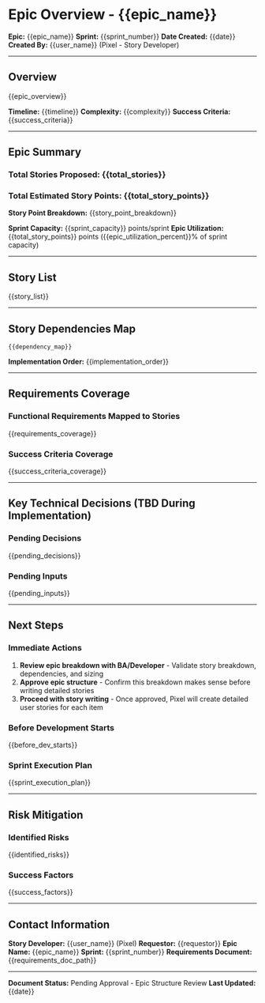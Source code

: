 # Epic Overview - {{epic_name}}
**Epic:** {{epic_name}}
**Sprint:** {{sprint_number}}
**Date Created:** {{date}}
**Created By:** {{user_name}} (Pixel - Story Developer)

---

## Overview
{{epic_overview}}

**Timeline:** {{timeline}}
**Complexity:** {{complexity}}
**Success Criteria:** {{success_criteria}}

---

## Epic Summary

### Total Stories Proposed: {{total_stories}}
### Total Estimated Story Points: {{total_story_points}}

**Story Point Breakdown:**
{{story_point_breakdown}}

**Sprint Capacity:** {{sprint_capacity}} points/sprint
**Epic Utilization:** {{total_story_points}} points ({{epic_utilization_percent}}% of sprint capacity)

---

## Story List

{{story_list}}

---

## Story Dependencies Map

```
{{dependency_map}}
```

**Implementation Order:** {{implementation_order}}

---

## Requirements Coverage

### Functional Requirements Mapped to Stories
{{requirements_coverage}}

### Success Criteria Coverage
{{success_criteria_coverage}}

---

## Key Technical Decisions (TBD During Implementation)

### Pending Decisions
{{pending_decisions}}

### Pending Inputs
{{pending_inputs}}

---

## Next Steps

### Immediate Actions
1. **Review epic breakdown with BA/Developer** - Validate story breakdown, dependencies, and sizing
2. **Approve epic structure** - Confirm this breakdown makes sense before writing detailed stories
3. **Proceed with story writing** - Once approved, Pixel will create detailed user stories for each item

### Before Development Starts
{{before_dev_starts}}

### Sprint Execution Plan
{{sprint_execution_plan}}

---

## Risk Mitigation

### Identified Risks
{{identified_risks}}

### Success Factors
{{success_factors}}

---

## Contact Information

**Story Developer:** {{user_name}} (Pixel)
**Requestor:** {{requestor}}
**Epic Name:** {{epic_name}}
**Sprint:** {{sprint_number}}
**Requirements Document:** {{requirements_doc_path}}

---

**Document Status:** Pending Approval - Epic Structure Review
**Last Updated:** {{date}}
